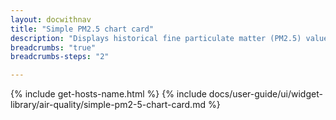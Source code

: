 ```yaml
---
layout: docwithnav
title: "Simple PM2.5 chart card"
description: "Displays historical fine particulate matter (PM2.5) values as a simplified chart. Optionally may display the corresponding latest PM2.5 value."
breadcrumbs: "true"
breadcrumbs-steps: "2"

---
```

{% include get-hosts-name.html %}
{% include docs/user-guide/ui/widget-library/air-quality/simple-pm2-5-chart-card.md %}
